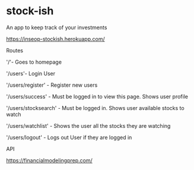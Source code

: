 # stock-ish
An app to keep track of your investments

https://inseop-stockish.herokuapp.com/

Routes


  '/'- Goes to homepage
  
  
  '/users'- Login User
  
  
  '/users/register'  - Register new users
  
  
  '/users/success' - Must be logged in to view this page. Shows user profile
  

  '/users/stocksearch' - Must be logged in. Shows user available stocks to watch


  '/users/watchlist' - Shows the user all the stocks they are watching
  

  '/users/logout' - Logs out User if they are logged in



  API

  https://financialmodelingprep.com/
